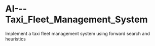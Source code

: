 # AI---Taxi_Fleet_Management_System
Implement a taxi fleet management system using forward search and heuristics 
